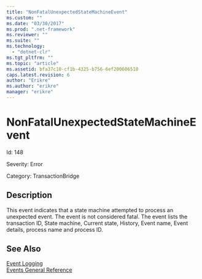 ```yaml
---
title: "NonFatalUnexpectedStateMachineEvent"
ms.custom: ""
ms.date: "03/30/2017"
ms.prod: ".net-framework"
ms.reviewer: ""
ms.suite: ""
ms.technology: 
  - "dotnet-clr"
ms.tgt_pltfrm: ""
ms.topic: "article"
ms.assetid: bfa37c10-cf1b-4325-b756-6ef200606510
caps.latest.revision: 6
author: "Erikre"
ms.author: "erikre"
manager: "erikre"
---
```

# NonFatalUnexpectedStateMachineEvent
Id: 148  
  
 Severity: Error  
  
 Category: TransactionBridge  
  
## Description  
 This event indicates that a state machine attempted to process an unexpected event. The event is not considered fatal. The event lists the transaction ID, State machine, Current state, History, Event name, Event details, process name and process ID.  
  
## See Also  
 [Event Logging](../../../../../docs/framework/wcf/diagnostics/event-logging/index.md)   
 [Events General Reference](../../../../../docs/framework/wcf/diagnostics/event-logging/events-general-reference.md)
